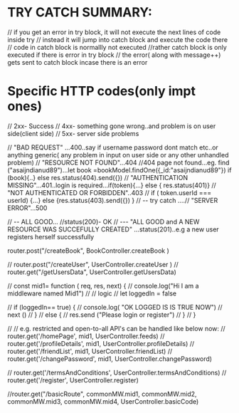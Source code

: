 
# TRY CATCH SUMMARY:
// if you get an error in try block, it will not execute the next lines of code inside try
// instead it will jump into catch block and execute the code there
// code in catch block is normallly not executed
//rather catch block is only executed if there is error in try block
// the error( along with message++) gets sent to catch block incase there is an error




# Specific HTTP codes(only impt ones)
// 2xx- Success
// 4xx- something gone wrong..and problem is on user side(client side)
// 5xx- server side problems

// "BAD REQUEST" ...400..say if username password dont match etc..or anything generic( any problem in input on user side or any other unhandled problem)
// "RESOURCE NOT FOUND"...404 //404 page not found...eg. find ("asaijndianud89")...let book =bookModel.findOne({_id:"asaijndianud89"})   if (book){..} else res.status(404).send({})
// "AUTHENTICATION MISSING"...401..login is required...if(token){...} else { res.status(401)}
// "NOT AUTHENTICATED OR FORBIDDEN"..403 // if ( token.userId === userId) {...} else {res.status(403).send({}) }
// -- try catch ....// "SERVER ERROR"...500

// -- ALL GOOD... //status(200)- OK
// --- "ALL GOOD and A NEW RESOURCE WAS SUCCEFULLY CREATED" ...status(201)..e.g a new user registers herself successfully



router.post("/createBook", BookController.createBook  )




// router.post("/createUser", UserController.createUser  )
// router.get("/getUsersData", UserController.getUsersData)


// const mid1= function ( req, res, next) {
//     console.log("Hi I am a middleware named Mid1")
//     // logic
//     let loggedIn = false

//     if (loggedIn== true) { 
//         console.log( "OK LOGGED IS IS TRUE NOW")
//         next ()
//     }
//     else {
//         res.send ("Please login or register")
//     }
// }

// // e.g. restricted and open-to-all API's can be handled like below now:
// router.get('/homePage', mid1, UserController.feeds)
// router.get('/profileDetails', mid1, UserController.profileDetails)
// router.get('/friendList', mid1, UserController.friendList)
// router.get('/changePassword', mid1, UserController.changePassword)

// router.get('/termsAndConditions',  UserController.termsAndConditions)
// router.get('/register',  UserController.register)


//router.get("/basicRoute", commonMW.mid1, commonMW.mid2, commonMW.mid3, commonMW.mid4, UserController.basicCode)
